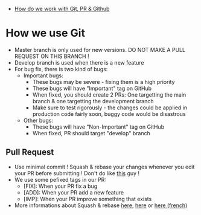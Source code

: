 - [How do we work with Git, PR & Github](#how-we-use-git)

# How we use Git
- Master branch is only used for new versions. DO NOT MAKE A PULL REQUEST ON THIS BRANCH !
- Develop branch is used when there is a new feature
- For bug fix, there is two kind of bugs:
  - Important bugs:
    - These bugs may be severe - fixing them is a high priority
    - These bugs will have "Important" tag on GitHub
    - When fixed, you should create 2 PRs: One targetting the main branch & one targetting the development branch
    - Make sure to test rigorously - the changes could be applied in production code fairly soon, buggy code would be disastrous
  - Other bugs:
    - These bugs will have "Non-Important" tag on GitHub
    - When fixed, PR should target "develop" branch

## Pull Request
- Use minimal commit ! Squash & rebase your changes whenever you edit your PR before submitting ! Don't do like [this](https://github.com/tazz4843/McPy/pull/20) guy !
- We use some pefixed tags in our PR:
  - [FIX]: When your PR fix a bug
  - [ADD]: When your PR add a new feature
  - [IMP]: When your PR improve something that exists
- More informations about Squash & rebase [here](https://www.internalpointers.com/post/squash-commits-into-one-git), [here](https://www.devroom.io/2011/07/05/git-squash-your-latests-commits-into-one/) or [here (french)](https://www.ekino.com/articles/comment-squasher-efficacement-ses-commits-avec-git)
